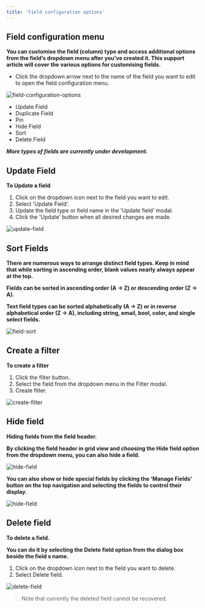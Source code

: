 ```yaml
---
title: 'Field configuration options'
---
```


## Field configuration menu

**You can customise the field (column) type and access additional options from the field’s dropdown menu after you’ve created it. This support article will cover the various options for customising fields.**

- Click the dropdown arrow next to the name of the field you want to edit to open the field configuration menu.

![field-configuration-options](/images/field-configuration-options.png)

- Update Field
- Duplicate Field
- Pin
- Hide Field
- Sort
- Delete Field

**_More types of fields are currently under development._**

## Update Field

**To Update a field**

1. Click on the dropdown icon next to the field you want to edit.
2. Select 'Update Field'.
3. Update the field type or field name in the 'Update field' modal.
4. Click the 'Update' button when all desired changes are made.

![update-field](/images/update-field.gif)

## Sort Fields

**There are numerous ways to arrange distinct field types. Keep in mind that while sorting in ascending order, blank values nearly always appear at the top.**

**Fields can be sorted in ascending order (A → Z) or descending order (Z → A).**

**Text field types can be sorted alphabetically (A → Z) or in reverse alphabetical order (Z → A), including string, email, bool, color, and single select fields.**

![field-sort](/images/field-sort.png)

## Create a filter

**To create a filter**

1. Click the filter button.
2. Select the field from the dropdown menu in the Filter modal.
3. Create filter.

![create-filter](/images/create-filter.gif)

## Hide field

**Hiding fields from the field header.**

**By clicking the field header in grid view and choosing the Hide field option from the dropdown menu, you can also hide a field.**

![hide-field](/images/hide-field.png)

**You can also show or hide special fields by clicking the 'Manage Fields' button on the top navigation and selecting the fields to control their display.**

![hide-field](/images/hide-field.gif)

## Delete field

**To delete a field.**

**You can do it by selecting the Delete field option from the dialog box beside the field s name.**

1. Click on the dropdown icon next to the field you want to delete.
2. Select Delete field.

![delete-field](/images/delete-field.png)

> Note that currently the deleted field cannot be recovered.
